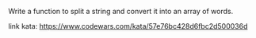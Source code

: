 Write a function to split a string and convert it into an array of words.

link kata: https://www.codewars.com/kata/57e76bc428d6fbc2d500036d